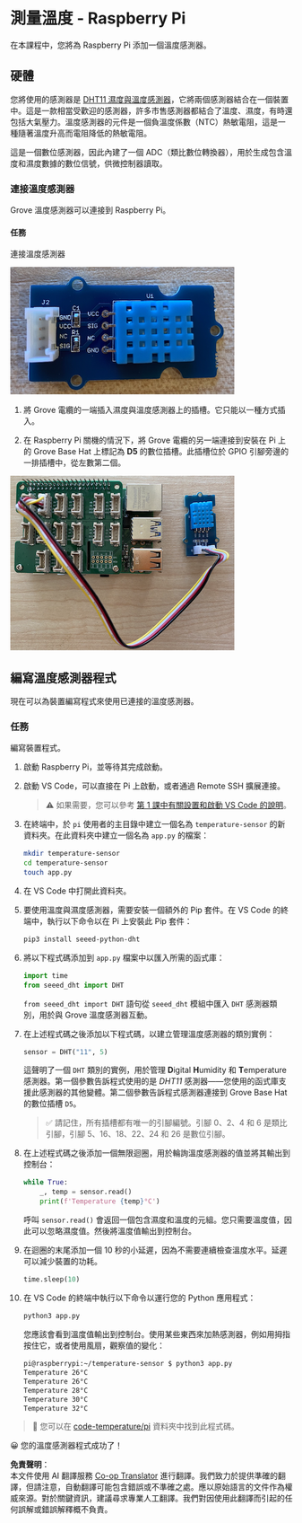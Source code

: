 <!--
CO_OP_TRANSLATOR_METADATA:
{
  "original_hash": "7678f7c67b97ee52d5727496dcd7d346",
  "translation_date": "2025-08-24T22:08:12+00:00",
  "source_file": "2-farm/lessons/1-predict-plant-growth/pi-temp.md",
  "language_code": "tw"
}
-->
# 測量溫度 - Raspberry Pi

在本課程中，您將為 Raspberry Pi 添加一個溫度感測器。

## 硬體

您將使用的感測器是 [DHT11 濕度與溫度感測器](https://www.seeedstudio.com/Grove-Temperature-Humidity-Sensor-DHT11.html)，它將兩個感測器結合在一個裝置中。這是一款相當受歡迎的感測器，許多市售感測器都結合了溫度、濕度，有時還包括大氣壓力。溫度感測器的元件是一個負溫度係數（NTC）熱敏電阻，這是一種隨著溫度升高而電阻降低的熱敏電阻。

這是一個數位感測器，因此內建了一個 ADC（類比數位轉換器），用於生成包含溫度和濕度數據的數位信號，供微控制器讀取。

### 連接溫度感測器

Grove 溫度感測器可以連接到 Raspberry Pi。

#### 任務

連接溫度感測器

![一個 Grove 溫度感測器](../../../../../translated_images/grove-dht11.07f8eafceee170043efbb53e1d15722bd4e00fbaa9ff74290b57e9f66eb82c17.tw.png)

1. 將 Grove 電纜的一端插入濕度與溫度感測器上的插槽。它只能以一種方式插入。

1. 在 Raspberry Pi 關機的情況下，將 Grove 電纜的另一端連接到安裝在 Pi 上的 Grove Base Hat 上標記為 **D5** 的數位插槽。此插槽位於 GPIO 引腳旁邊的一排插槽中，從左數第二個。

![Grove 溫度感測器連接到 A0 插槽](../../../../../translated_images/pi-temperature-sensor.3ff82fff672c8e565ef25a39d26d111de006b825a7e0867227ef4e7fbff8553c.tw.png)

## 編寫溫度感測器程式

現在可以為裝置編寫程式來使用已連接的溫度感測器。

### 任務

編寫裝置程式。

1. 啟動 Raspberry Pi，並等待其完成啟動。

1. 啟動 VS Code，可以直接在 Pi 上啟動，或者通過 Remote SSH 擴展連接。

    > ⚠️ 如果需要，您可以參考 [第 1 課中有關設置和啟動 VS Code 的說明](../../../1-getting-started/lessons/1-introduction-to-iot/pi.md)。

1. 在終端中，於 `pi` 使用者的主目錄中建立一個名為 `temperature-sensor` 的新資料夾。在此資料夾中建立一個名為 `app.py` 的檔案：

    ```sh
    mkdir temperature-sensor
    cd temperature-sensor
    touch app.py
    ```

1. 在 VS Code 中打開此資料夾。

1. 要使用溫度與濕度感測器，需要安裝一個額外的 Pip 套件。在 VS Code 的終端中，執行以下命令以在 Pi 上安裝此 Pip 套件：

    ```sh
    pip3 install seeed-python-dht
    ```

1. 將以下程式碼添加到 `app.py` 檔案中以匯入所需的函式庫：

    ```python
    import time
    from seeed_dht import DHT
    ```

    `from seeed_dht import DHT` 語句從 `seeed_dht` 模組中匯入 `DHT` 感測器類別，用於與 Grove 溫度感測器互動。

1. 在上述程式碼之後添加以下程式碼，以建立管理溫度感測器的類別實例：

    ```python
    sensor = DHT("11", 5)
    ```

    這聲明了一個 `DHT` 類別的實例，用於管理 **D**igital **H**umidity 和 **T**emperature 感測器。第一個參數告訴程式使用的是 *DHT11* 感測器——您使用的函式庫支援此感測器的其他變體。第二個參數告訴程式感測器連接到 Grove Base Hat 的數位插槽 `D5`。

    > ✅ 請記住，所有插槽都有唯一的引腳編號。引腳 0、2、4 和 6 是類比引腳，引腳 5、16、18、22、24 和 26 是數位引腳。

1. 在上述程式碼之後添加一個無限迴圈，用於輪詢溫度感測器的值並將其輸出到控制台：

    ```python
    while True:
        _, temp = sensor.read()
        print(f'Temperature {temp}°C')
    ```

    呼叫 `sensor.read()` 會返回一個包含濕度和溫度的元組。您只需要溫度值，因此可以忽略濕度值。然後將溫度值輸出到控制台。

1. 在迴圈的末尾添加一個 10 秒的小延遲，因為不需要連續檢查溫度水平。延遲可以減少裝置的功耗。

    ```python
    time.sleep(10)
    ```

1. 在 VS Code 的終端中執行以下命令以運行您的 Python 應用程式：

    ```sh
    python3 app.py
    ```

    您應該會看到溫度值輸出到控制台。使用某些東西來加熱感測器，例如用拇指按住它，或者使用風扇，觀察值的變化：

    ```output
    pi@raspberrypi:~/temperature-sensor $ python3 app.py 
    Temperature 26°C
    Temperature 26°C
    Temperature 28°C
    Temperature 30°C
    Temperature 32°C
    ```

> 💁 您可以在 [code-temperature/pi](../../../../../2-farm/lessons/1-predict-plant-growth/code-temperature/pi) 資料夾中找到此程式碼。

😀 您的溫度感測器程式成功了！

**免責聲明**：  
本文件使用 AI 翻譯服務 [Co-op Translator](https://github.com/Azure/co-op-translator) 進行翻譯。我們致力於提供準確的翻譯，但請注意，自動翻譯可能包含錯誤或不準確之處。應以原始語言的文件作為權威來源。對於關鍵資訊，建議尋求專業人工翻譯。我們對因使用此翻譯而引起的任何誤解或錯誤解釋概不負責。